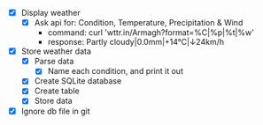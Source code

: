 - [X] Display weather
    - [X] Ask api for: Condition, Temperature, Precipitation & Wind
        - command: curl 'wttr.in/Armagh?format=%C|%p|%t|%w'
        - response: Partly cloudy|0.0mm|+14°C|↓24km/h


- [X] Store weather data
    - [X] Parse data
        - [X] Name each condition, and print it out
    - [X] Create SQLite database
    - [X] Create table
    - [X] Store data

- [X] Ignore db file in git
